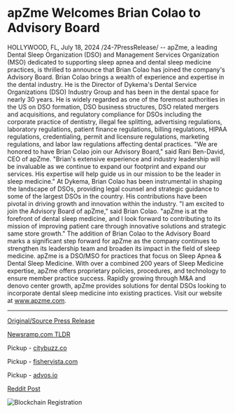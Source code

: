 # apZme Welcomes Brian Colao to Advisory Board

HOLLYWOOD, FL, July 18, 2024 /24-7PressRelease/ -- apZme, a leading Dental Sleep Organization (DSO) and Management Services Organization (MSO) dedicated to supporting sleep apnea and dental sleep medicine practices, is thrilled to announce that Brian Colao has joined the company's Advisory Board.  Brian Colao brings a wealth of experience and expertise in the dental industry. He is the Director of Dykema's Dental Service Organizations (DSO) Industry Group and has been in the dental space for nearly 30 years. He is widely regarded as one of the foremost authorities in the US on DSO formation, DSO business structures, DSO related mergers and acquisitions, and regulatory compliance for DSOs including the corporate practice of dentistry, illegal fee splitting, advertising regulations, laboratory regulations, patient finance regulations, billing regulations, HIPAA regulations, credentialing, permit and licensure regulations, marketing regulations, and labor law regulations affecting dental practices.  "We are honored to have Brian Colao join our Advisory Board," said Rani Ben-David, CEO of apZme. "Brian's extensive experience and industry leadership will be invaluable as we continue to expand our footprint and expand our services. His expertise will help guide us in our mission to be the leader in sleep medicine."  At Dykema, Brian Colao has been instrumental in shaping the landscape of DSOs, providing legal counsel and strategic guidance to some of the largest DSOs in the country. His contributions have been pivotal in driving growth and innovation within the industry.  "I am excited to join the Advisory Board of apZme," said Brian Colao. "apZme is at the forefront of dental sleep medicine, and I look forward to contributing to its mission of improving patient care through innovative solutions and strategic same store growth."  The addition of Brian Colao to the Advisory Board marks a significant step forward for apZme as the company continues to strengthen its leadership team and broaden its impact in the field of sleep medicine.  apZme is a DSO/MSO for practices that focus on Sleep Apnea & Dental Sleep Medicine. With over a combined 200 years of Sleep Medicine expertise, apZme offers proprietary policies, procedures, and technology to ensure member practice success. Rapidly growing through M&A and denovo center growth, apZme provides solutions for dental DSOs looking to incorporate dental sleep medicine into existing practices. Visit our website at www.apzme.com. 

---

[Original/Source Press Release](https://www.24-7pressrelease.com/press-release/512650/apzme-welcomes-brian-colao-to-advisory-board)
                    

[Newsramp.com TLDR](https://newsramp.com/curated-news/industry-leader-brian-colao-joins-apzme-advisory-board/31e160487409e8262ce9719371c59c96) 


Pickup - [citybuzz.co](https://citybuzz.co/2024/07/18/dental-sleep-organization-apzme-strengthens-advisory-board-with-industry-leader-brian-colao)

Pickup - [fishervista.com](https://fishervista.com/en/brian-colao-joins-apzme-advisory-board-strengthening-leadership-in-dental-sleep-medicine/20245044)

Pickup - [advos.io](https://advos.io/en/brian-colao-joins-apzme-advisory-board/20245044)
 



[Reddit Post](https://www.reddit.com/r/Leadership_Management/comments/1e65bjl/industry_leader_brian_colao_joins_apzme_advisory/) 



![Blockchain Registration](https://cdn.newsramp.app/24-7PressRelease/qrcode/247/18/hikeIHFB.webp)